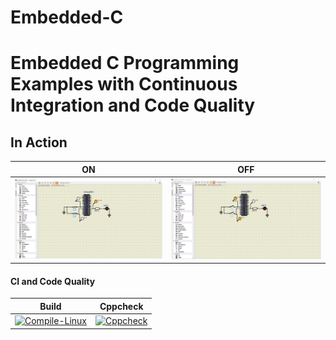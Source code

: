 # Embedded-C
# Embedded C Programming Examples with Continuous Integration and Code Quality

## In Action

|ON|OFF|
|:--:|:--:|
|![ON](simulation/ON.png)|![OFF](simulation/OFF.png)|

#### CI and Code Quality

|Build|Cppcheck|
|:--:|:--:|
|[![Compile-Linux](https://github.com/Madhuraaaaa/Embedded-C/actions/workflows/Compile.yml/badge.svg)](https://github.com/Madhuraaaaa/Embedded-C/actions/workflows/Compile.yml)|[![Cppcheck](https://github.com/Madhuraaaaa/Embedded-C/actions/workflows/CodeQulaity.yml/badge.svg)](https://github.com/Madhuraaaaa/Embedded-C/actions/workflows/CodeQulaity.yml)